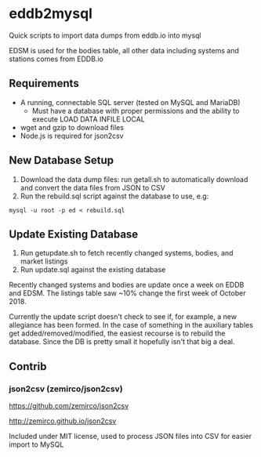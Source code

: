 # eddb2mysql

Quick scripts to import data dumps from eddb.io into mysql

EDSM is used for the bodies table, all other data including systems and stations comes from EDDB.io

## Requirements

- A running, connectable SQL server (tested on MySQL and MariaDB)
  - Must have a database with proper permissions and the ability to execute LOAD DATA INFILE LOCAL
- wget and gzip to download files
- Node.js is required for json2csv

## New Database Setup

1. Download the data dump files: run getall.sh to automatically download and convert the data files from JSON to CSV
2. Run the rebuild.sql script against the database to use, e.g:

`mysql -u root -p ed < rebuild.sql`

## Update Existing Database

1. Run getupdate.sh to fetch recently changed systems, bodies, and market listings
2. Run update.sql against the existing database

Recently changed systems and bodies are update once a week on EDDB and EDSM. The listings table saw ~10% change the first week of October 2018.

Currently the update script doesn't check to see if, for example, a new allegiance has been formed. In the case of something in the auxiliary tables get added/removed/modified, the easiest recourse is to rebuild the database. Since the DB is pretty small it hopefully isn't that big a deal.

## Contrib
### json2csv (zemirco/json2csv)

https://github.com/zemirco/json2csv

http://zemirco.github.io/json2csv

Included under MIT license, used to process JSON files into CSV for easier import to MySQL

